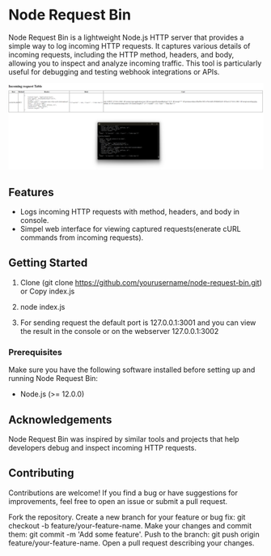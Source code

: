 # Node Request Bin

Node Request Bin is a lightweight Node.js HTTP server that provides a simple way to log incoming HTTP requests. It captures various details of incoming requests, including the HTTP method, headers, and body, allowing you to inspect and analyze incoming traffic. This tool is particularly useful for debugging and testing webhook integrations or APIs.

![Node Request Bin Screenshot](Demo.png)

## Features

- Logs incoming HTTP requests with method, headers, and body in console.
- Simpel web interface for viewing captured requests(enerate cURL commands from incoming requests).
 
## Getting Started

1. Clone (git clone https://github.com/yourusername/node-request-bin.git) or Copy index.js

2. node index.js

3. For sending request the default port is 127.0.0.1:3001 and you can view the result in the console or on the webserver 127.0.0.1:3002

### Prerequisites

Make sure you have the following software installed before setting up and running Node Request Bin:

- Node.js (>= 12.0.0) 

 ## Acknowledgements
Node Request Bin was inspired by similar tools and projects that help developers debug and inspect incoming HTTP requests.

## Contributing
Contributions are welcome! If you find a bug or have suggestions for improvements, feel free to open an issue or submit a pull request.

Fork the repository.
Create a new branch for your feature or bug fix: git checkout -b feature/your-feature-name.
Make your changes and commit them: git commit -m 'Add some feature'.
Push to the branch: git push origin feature/your-feature-name.
Open a pull request describing your changes.
